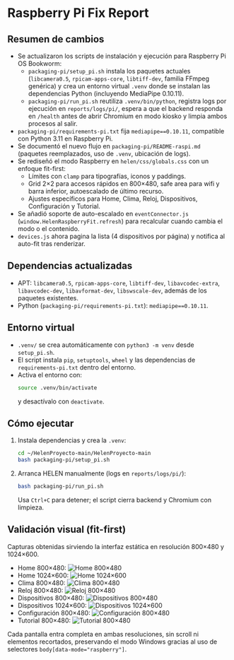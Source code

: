 # Raspberry Pi Fix Report

## Resumen de cambios
- Se actualizaron los scripts de instalación y ejecución para Raspberry Pi OS Bookworm:
  - `packaging-pi/setup_pi.sh` instala los paquetes actuales (`libcamera0.5`, `rpicam-apps-core`, `libtiff-dev`, familia FFmpeg genérica) y crea un entorno virtual `.venv` donde se instalan las dependencias Python (incluyendo MediaPipe 0.10.11).
  - `packaging-pi/run_pi.sh` reutiliza `.venv/bin/python`, registra logs por ejecución en `reports/logs/pi/`, espera a que el backend responda en `/health` antes de abrir Chromium en modo kiosko y limpia ambos procesos al salir.
- `packaging-pi/requirements-pi.txt` fija `mediapipe==0.10.11`, compatible con Python 3.11 en Raspberry Pi.
- Se documentó el nuevo flujo en `packaging-pi/README-raspi.md` (paquetes reemplazados, uso de `.venv`, ubicación de logs).
- Se rediseñó el modo Raspberry en `helen/css/globals.css` con un enfoque fit-first:
  - Límites con `clamp` para tipografías, iconos y paddings.
  - Grid 2×2 para accesos rápidos en 800×480, safe area para wifi y barra inferior, autoescalado de último recurso.
  - Ajustes específicos para Home, Clima, Reloj, Dispositivos, Configuración y Tutorial.
- Se añadió soporte de auto-escalado en `eventConnector.js` (`window.HelenRaspberryFit.refresh`) para recalcular cuando cambia el modo o el contenido.
- `devices.js` ahora pagina la lista (4 dispositivos por página) y notifica al auto-fit tras renderizar.

## Dependencias actualizadas
- APT: `libcamera0.5`, `rpicam-apps-core`, `libtiff-dev`, `libavcodec-extra`, `libavcodec-dev`, `libavformat-dev`, `libswscale-dev`, además de los paquetes existentes.
- Python (`packaging-pi/requirements-pi.txt`): `mediapipe==0.10.11`.

## Entorno virtual
- `.venv/` se crea automáticamente con `python3 -m venv` desde `setup_pi.sh`.
- El script instala `pip`, `setuptools`, `wheel` y las dependencias de `requirements-pi.txt` dentro del entorno.
- Activa el entorno con:
  ```bash
  source .venv/bin/activate
  ```
  y desactívalo con `deactivate`.

## Cómo ejecutar
1. Instala dependencias y crea la `.venv`:
   ```bash
   cd ~/HelenProyecto-main/HelenProyecto-main
   bash packaging-pi/setup_pi.sh
   ```
2. Arranca HELEN manualmente (logs en `reports/logs/pi/`):
   ```bash
   bash packaging-pi/run_pi.sh
   ```
   Usa `Ctrl+C` para detener; el script cierra backend y Chromium con limpieza.

## Validación visual (fit-first)
Capturas obtenidas sirviendo la interfaz estática en resolución 800×480 y 1024×600.

- Home 800×480: ![Home 800×480](browser:/invocations/salrkxgg/artifacts/artifacts/raspberry-home-800x480.png)
- Home 1024×600: ![Home 1024×600](browser:/invocations/smorikyo/artifacts/artifacts/raspberry-home-1024x600.png)
- Clima 800×480: ![Clima 800×480](browser:/invocations/twhnswgo/artifacts/artifacts/raspberry-weather-800x480.png)
- Reloj 800×480: ![Reloj 800×480](browser:/invocations/oxozbcmz/artifacts/artifacts/raspberry-clock-800x480.png)
- Dispositivos 800×480: ![Dispositivos 800×480](browser:/invocations/nofcoejg/artifacts/artifacts/raspberry-devices-800x480.png)
- Dispositivos 1024×600: ![Dispositivos 1024×600](browser:/invocations/tbbyylti/artifacts/artifacts/raspberry-devices-1024x600.png)
- Configuración 800×480: ![Configuración 800×480](browser:/invocations/neroqusf/artifacts/artifacts/raspberry-settings-800x480.png)
- Tutorial 800×480: ![Tutorial 800×480](browser:/invocations/yxqpzulg/artifacts/artifacts/raspberry-tutorial-800x480.png)

Cada pantalla entra completa en ambas resoluciones, sin scroll ni elementos recortados, preservando el modo Windows gracias al uso de selectores `body[data-mode="raspberry"]`.
